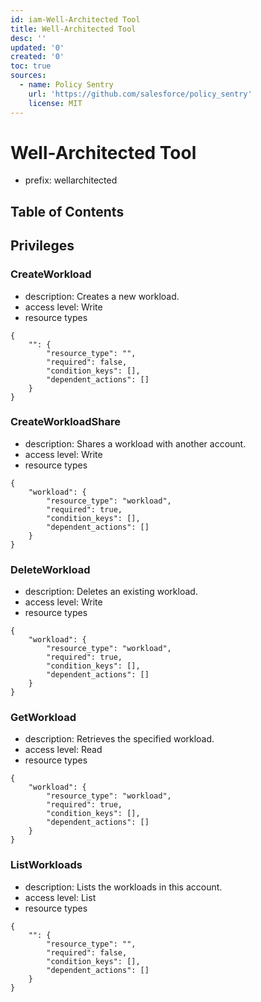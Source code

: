 ```yaml
---
id: iam-Well-Architected Tool
title: Well-Architected Tool
desc: ''
updated: '0'
created: '0'
toc: true
sources:
  - name: Policy Sentry
    url: 'https://github.com/salesforce/policy_sentry'
    license: MIT
---
```

# Well-Architected Tool
- prefix: wellarchitected

## Table of Contents

## Privileges
### CreateWorkload
- description: Creates a new workload.
- access level: Write
- resource types
```
{
    "": {
        "resource_type": "",
        "required": false,
        "condition_keys": [],
        "dependent_actions": []
    }
}
```
### CreateWorkloadShare
- description: Shares a workload with another account.
- access level: Write
- resource types
```
{
    "workload": {
        "resource_type": "workload",
        "required": true,
        "condition_keys": [],
        "dependent_actions": []
    }
}
```
### DeleteWorkload
- description: Deletes an existing workload.
- access level: Write
- resource types
```
{
    "workload": {
        "resource_type": "workload",
        "required": true,
        "condition_keys": [],
        "dependent_actions": []
    }
}
```
### GetWorkload
- description: Retrieves the specified workload.
- access level: Read
- resource types
```
{
    "workload": {
        "resource_type": "workload",
        "required": true,
        "condition_keys": [],
        "dependent_actions": []
    }
}
```
### ListWorkloads
- description: Lists the workloads in this account.
- access level: List
- resource types
```
{
    "": {
        "resource_type": "",
        "required": false,
        "condition_keys": [],
        "dependent_actions": []
    }
}
```
